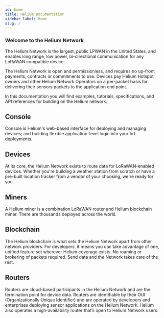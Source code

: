 ```yaml
---
id: home
title: Helium Documentation
sidebar_label: Home
slug: /
---
```


### Welcome to the Helium Network

The Helium Network is the largest, public LPWAN in the United States, and enables long range, low power, bi-directional communication for any LoRaWAN compatible device. 

The Helium Network is open and permissionless, and requires no up-front payments, contracts or commitments to use. Devices pay Helium Hotspot owners and other Helium Network Operators on a per-packet basis for delivering their sensors packets to the application end point. 

In this documentation you will find examples, tutorials, specifications, and API references for building on the Helium network.

## Console

Console is Helium's web-based interface for deploying and managing devices; and building flexible application-level logic into your IoT deployments.

##  Devices

At its core, the Helium Network exists to route data for LoRaWAN-enabled devices. Whether you're building a weather station from scratch or have a pre-built location tracker from a vendor of your choosing, we're ready for you.

##  Miners

A Helium miner is a combination LoRaWAN router and Helium blockchain miner. There are thousands deployed across the world.

##  Blockchain

The Helium blockchain is what sets the Helium Network apart from other network providers. For developers, it means you can take advantage of one, unified feature set wherever Helium coverage exists. No roaming or brokering of packets required. Send data and the Network takes care of the rest. 

## Routers

Routers are cloud-based participants in the Helium Network and are the termination point for device data. Routers are identifiable by their OUI (Organizationally Unique Identifier) and are operated by developers and enterprises deploying sensor applications on the Helium Network. Helium also operates a high-availability router that’s open to Helium Network users.
